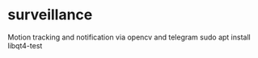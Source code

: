 # surveillance
Motion tracking and notification via opencv and telegram
sudo apt install libqt4-test
